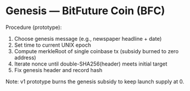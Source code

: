 # Genesis — BitFuture Coin (BFC)

Procedure (prototype):
1. Choose genesis message (e.g., newspaper headline + date)
2. Set time to current UNIX epoch
3. Compute merkleRoot of single coinbase tx (subsidy burned to zero address)
4. Iterate nonce until double-SHA256(header) meets initial target
5. Fix genesis header and record hash

Note: v1 prototype burns the genesis subsidy to keep launch supply at 0.
